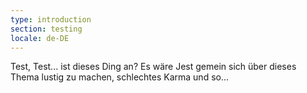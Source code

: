 ```yaml
---
type: introduction
section: testing
locale: de-DE
---
```

  Test, Test... ist dieses Ding an? Es wäre Jest gemein sich über dieses Thema lustig zu machen, schlechtes Karma und so...